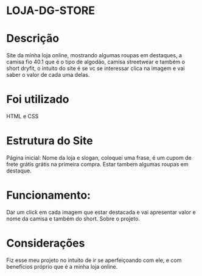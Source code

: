 # LOJA-DG-STORE
# Descrição
Site da minha loja online, mostrando algumas roupas em destaques, a camisa fio 40.1 que é o tipo de algodão, camisa streetwear e também o short  dryfit, o intuito do site é se vc se interessar clica na imagem e vai saber o valor  de cada uma delas.
# Foi utilizado
HTML e CSS 
# Estrutura do Site
Página inicial: Nome da loja e slogan, coloquei uma frase, é  um cupom de frete grátis grátis na primeira compra.
Estar tambem algumas roupas em destaque.
# Funcionamento:
Dar um click em cada imagem que estar destacada e vai apresentar valor e nome da camisa e também do short.
Sobre o projeto.
# Considerações
Fiz esse meu projeto no intuito de ir se aperfeiçoando com ele, e com benefícios próprio que é a minha loja online.
